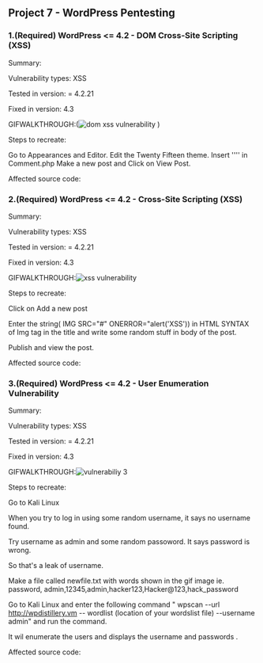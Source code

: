 ## Project 7 - WordPress Pentesting

### 1.(Required) WordPress <= 4.2 - DOM  Cross-Site Scripting (XSS)

Summary: 

  Vulnerability types: XSS

  Tested in version: = 4.2.21
        
   Fixed in version: 4.3

GIFWALKTHROUGH:(![dom xss vulnerability](https://user-images.githubusercontent.com/17356647/46977771-a5302a80-d092-11e8-92fc-be91a98563c4.gif)
)

Steps to recreate: 

  Go to Appearances and Editor.
  Edit the Twenty Fifteen theme.
  Insert ''<SCRIPT>alert('XSS')</SCRIPT>'' in Comment.php
  Make a new post and Click on View Post.
  
 Affected source code:
  
### 2.(Required) WordPress <= 4.2 -  Cross-Site Scripting (XSS)

Summary:

Vulnerability types: XSS

  Tested in version: = 4.2.21
        
   Fixed in version: 4.3
   
   GIFWALKTHROUGH:![xss vulnerability](https://user-images.githubusercontent.com/17356647/46978126-a3b33200-d093-11e8-9b5b-e9a5c82c6ee8.gif)
   
   Steps to recreate:
   
   Click on Add a new post
   
   Enter the string( IMG SRC="#" ONERROR="alert('XSS')) in HTML SYNTAX of Img tag in the title and write some random stuff in body of the post.
   
   Publish and view the post.
   
  Affected source code: 
   
 ### 3.(Required) WordPress <= 4.2 -  User Enumeration Vulnerability
 Summary:

  Vulnerability types: XSS

  Tested in version: = 4.2.21
        
   Fixed in version: 4.3
   
   GIFWALKTHROUGH:![vulnerabiliy 3](https://user-images.githubusercontent.com/17356647/46978263-1e7c4d00-d094-11e8-8029-8ea3d67f1a31.gif)
   
 Steps to recreate:
 
 Go to Kali Linux
 
 When you try to log in using some random username, it says no username found.
 
 Try username as admin and some random passoword. It says password is wrong.
 
 So that's a leak of username.
 
 Make a file called newfile.txt with words shown in the gif image ie. password, admin,12345,admin,hacker123,Hacker@123,hack_password
 
 Go to Kali Linux and enter the following command " wpscan --url http://wpdistillery.vm  -- wordlist (location of your wordslist file) --username admin" and run the command.
 
 It wil enumerate the users and displays the username and passwords .
 
Affected source code: 

   
   


